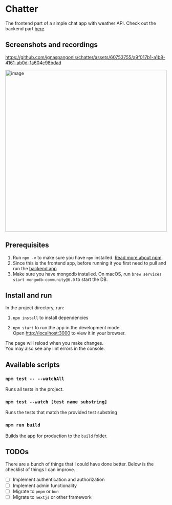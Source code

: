 # Chatter

The frontend part of a simple chat app with weather API. Check out the backend part [here](https://github.com/ignaspangonis/chatter-service).

## Screenshots and recordings

https://github.com/ignaspangonis/chatter/assets/60753755/a9f017b1-a1b8-4161-ab0d-1a604c98bdad

<img width="504" alt="image" src="https://github.com/ignaspangonis/chatter/assets/60753755/1dc50961-9791-44a6-a781-b4ad3182e2a8">

## Prerequisites

1. Run `npm -v` to make sure you have `npm` installed. [Read more about npm](https://docs.npmjs.com/getting-started).
2. Since this is the frontend app, before running it you first need to pull and run the [backend app](https://github.com/ignaspangonis/chatter-service/)
3. Make sure you have mongodb installed. On macOS, run `brew services start mongodb-community@6.0` to start the DB.

## Install and run

In the project directory, run:

1. `npm install` to install dependencies

2. `npm start` to run the app in the development mode.\
Open [http://localhost:3000](http://localhost:3000) to view it in your browser.

The page will reload when you make changes.\
You may also see any lint errors in the console.

## Available scripts

### `npm test -- --watchAll`

Runs all tests in the project.

### `npm test --watch [test name substring]`

Runs the tests that match the provided test substring

### `npm run build`

Builds the app for production to the `build` folder.

## TODOs

There are a bunch of things that I could have done better. Below is the checklist of things I can improve.

- [ ] Implement authentication and authorization
- [ ] Implement admin functionality
- [ ] Migrate to `pnpm` or `bun`
- [ ] Migrate to `nextjs` or other framework
